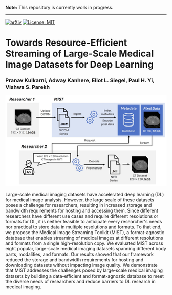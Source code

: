 **Note:** This repository is currently work in progress.
___

[![arXiv](https://img.shields.io/badge/arXiv-2305.15617-b31b1b.svg)](https://arxiv.org/abs/2307.00438) [![License: MIT](https://img.shields.io/badge/License-MIT-yellow.svg)](https://opensource.org/licenses/MIT)

# Towards Resource-Efficient Streaming of Large-Scale Medical Image Datasets for Deep Learning
### Pranav Kulkarni, Adway Kanhere, Eliot L. Siegel, Paul H. Yi, Vishwa S. Parekh

![concept figure](./assets/overview.png)

Large-scale medical imaging datasets have accelerated deep learning (DL) for medical image analysis. However, the large scale of these datasets poses a challenge for researchers, resulting in increased storage and bandwidth requirements for hosting and accessing them. Since different researchers have different use cases and require different resolutions or formats for DL, it is neither feasible to anticipate every researcher's needs nor practical to store data in multiple resolutions and formats. To that end, we propose the Medical Image Streaming Toolkit (MIST), a format-agnostic database that enables streaming of medical images at different resolutions and formats from a single high-resolution copy. We evaluated MIST across eight popular, large-scale medical imaging datasets spanning different body parts, modalities, and formats. Our results showed that our framework reduced the storage and bandwidth requirements for hosting and downloading datasets without impacting image quality. We demonstrate that MIST addresses the challenges posed by large-scale medical imaging datasets by building a data-efficient and format-agnostic database to meet the diverse needs of researchers and reduce barriers to DL research in medical imaging.